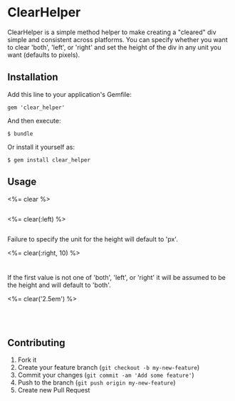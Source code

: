 # ClearHelper

ClearHelper is a simple method helper to make creating a "cleared" div
simple and consistent across platforms.  You can specify whether you want to
clear 'both', 'left', or 'right' and set the height of the div in any unit you
want (defaults to pixels).

## Installation

Add this line to your application's Gemfile:

    gem 'clear_helper'

And then execute:

    $ bundle

Or install it yourself as:

    $ gem install clear_helper

## Usage

<%= clear %>
<div style="clear:both; height: 0; max-height: 0; line-height: 0;">&nbsp;</div>

<%= clear(:left) %>
<div style="clear:left; height: 0px; max-height: 0px; line-height: 0px;">&nbsp;</div>

Failure to specify the unit for the height will default to 'px'.

<%= clear(:right, 10) %>
<div style="clear:left; height: 10px; max-height: 10px; line-height: 10px;">&nbsp;</div>

If the first value is not one of 'both', 'left', or 'right' it will be assumed to be the height
and will default to 'both'.

<%= clear('2.5em') %>
<div style="clear:both; height: 2.5em; max-height: 2.5em; line-height: 2.5em;">&nbsp;</div>

## Contributing

1. Fork it
2. Create your feature branch (`git checkout -b my-new-feature`)
3. Commit your changes (`git commit -am 'Add some feature'`)
4. Push to the branch (`git push origin my-new-feature`)
5. Create new Pull Request
